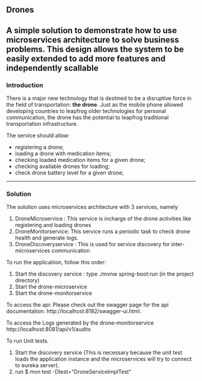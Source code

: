 ## Drones
## A simple solution to demonstrate how to use microservices architecture to solve business problems. This design allows the system to be easily extended to add more features and independently scallable
### Introduction

There is a major new technology that is destined to be a disruptive force in the field of transportation: **the drone**. Just as the mobile phone allowed developing countries to leapfrog older technologies for personal communication, the drone has the potential to leapfrog traditional transportation infrastructure.


The service should allow:
- registering a drone;
- loading a drone with medication items;
- checking loaded medication items for a given drone; 
- checking available drones for loading;
- check drone battery level for a given drone;



---

### Solution

The solution uses microservices architecture with 3 services, namely
1. DroneMicroservice : This service is incharge of the drone activities like registering and loading drones
2. DroneMonitorservice: This service runs a periodic task to check drone health and generate logs.
3. DroneDiscoveryservice : This is used for service discovery for inter-microservices communication

To run the applicatiion, follow this order:
1. Start the discovery service : type ./mvnw spring-boot:run (in the project directory)
2. Start the drone-microservice
3. Start the drone-monitorservice


To access the api:
Please check out the swagger page for the api documentation:
http://localhost:8182/swagger-ui.html.


To access the Logs generated by the drone-monitorservice
http://localhost:8081/api/v1/audits

To run Unit tests.
1. Start the discovery service (This is necessary because the unit test loads the application instance and the microservices will try to connect to eureka server).
2. run $ mvn test -Dtest="DroneServiceImplTest"





